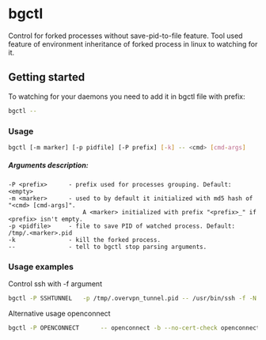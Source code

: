bgctl
=====

Control for forked processes without save-pid-to-file feature.
Tool used feature of environment inheritance of forked process in linux to watching for it.

Getting started
---------------
To watching for your daemons you need to add it in bgctl file with prefix:
```sh
bgctl -- 
```

### Usage
```sh
bgctl [-m marker] [-p pidfile] [-P prefix] [-k] -- <cmd> [cmd-args]
```

##### Arguments description:
```
-P <prefix>      - prefix used for processes grouping. Default: <empty>
-m <marker>      - used to by default it initialized with md5 hash of "<cmd> [cmd-args]".
                     A <marker> initialized with prefix "<prefix>_" if <prefix> isn't empty.
-p <pidfile>     - file to save PID of watched process. Default: /tmp/.<marker>.pid
-k               - kill the forked process. 
--               - tell to bgctl stop parsing arguments.
```

### Usage examples
Control ssh with -f argument
```sh
bgctl -P SSHTUNNEL   -p /tmp/.overvpn_tunnel.pid -- /usr/bin/ssh -f -N -R 127.0.0.1:10022:10.0.0.5:22 username@192.168.1.1
```

Alternative usage openconnect
```sh
bgctl -P OPENCONNECT      -- openconnect -b --no-cert-check openconnect.mycompany.com 
```

